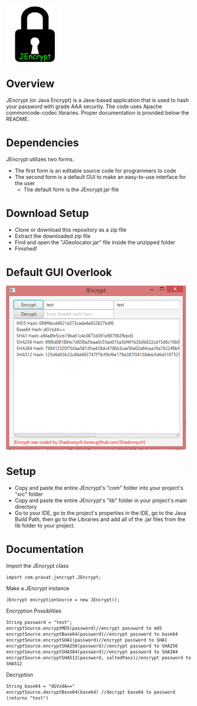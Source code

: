 ![Alt text](/rsrc/icon.png)
# Overview
JEncrypt (or Java Encrypt) is a Java-based application that is used to hash your password with grade AAA security.
The code uses Apache commoncode-codec libraries.
Proper documentation is provided below the README.

# Dependencies
JEncrypt utilizes two forms.
- The first form is an editable source code for programmers to code
- The second form is a default GUI to make an easy-to-use interface for the user
	- The default form is the JEncrypt.jar file
	
# Download Setup
- Clone or download this repository as a zip file
- Extract the downloaded zip file
- Find and open the "JGeolocator.jar" file inside the unzipped folder
- Finished!

# Default GUI Overlook
![Alt text](/rsrc/gui.PNG)

# Setup
- Copy and paste the entire JEncrypt's "com" folder into your project's "src" folder
- Copy and paste the entire JEncrypt's "lib" folder in your project's main directory
- Go to your IDE, go to the project's properties in the IDE, go to the Java Build Path, then go to the Libraries and add
  all of the .jar files from the lib folder to your project.

# Documentation
Import the JEncrypt class
```
import com.pravat.jencrypt.JEncrypt;
```
Make a JEncrypt instance
```
JEncrypt encryptionSource = new JEncrypt();
```
Encryption Possiblities
```
String password = "test";
encryptSource.encryptMD5(password)//encrypt password to md5
encryptSource.encryptBase64(password)//encrypt password to base64
encryptSource.encryptSHA1(password)//encrypt password to SHA1
encryptSource.encryptSHA256(password)//encrypt password to SHA256
encryptSource.encryptSHA384(password)//encrypt password to SHA384
encryptSource.encryptSHA512(password, saltedPass)//encrypt password to SHA512
```
Decryption
```
String base64 = "dGVzdA=="
encryptSource.decryptBase64(base64) //decrypt base64 to password (returns "test")
```
